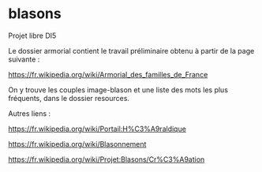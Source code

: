 # blasons
Projet libre DI5

Le dossier armorial contient le travail préliminaire obtenu à partir de la page suivante :

https://fr.wikipedia.org/wiki/Armorial_des_familles_de_France

On y trouve les couples image-blason et une liste des mots les plus fréquents, dans le dossier resources.

Autres liens :

https://fr.wikipedia.org/wiki/Portail:H%C3%A9raldique

https://fr.wikipedia.org/wiki/Blasonnement

https://fr.wikipedia.org/wiki/Projet:Blasons/Cr%C3%A9ation
